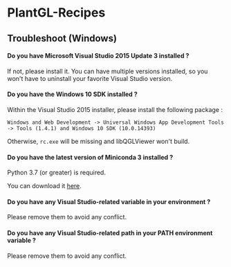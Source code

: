# PlantGL-Recipes

## Troubleshoot (Windows)

#### Do you have Microsoft Visual Studio 2015 Update 3 installed ?

If not, please install it. You can have multiple versions installed, so you won't have to uninstall your favorite Visual Studio version.

#### Do you have the Windows 10 SDK installed ?

Within the Visual Studio 2015 installer, please install the following package :

`Windows and Web Development -> Universal Windows App Development Tools -> Tools (1.4.1) and Windows 10 SDK (10.0.14393)`

Otherwise, `rc.exe` will be missing and libQGLViewer won't build.

#### Do you have the latest version of Miniconda 3 installed ?

Python 3.7 (or greater) is required.

You can download it [here](https://docs.conda.io/en/latest/miniconda.html).

#### Do you have any Visual Studio-related variable in your environment ?

Please remove them to avoid any conflict.

#### Do you have any Visual Studio-related path in your PATH environment variable ?

Please remove them to avoid any conflict.
